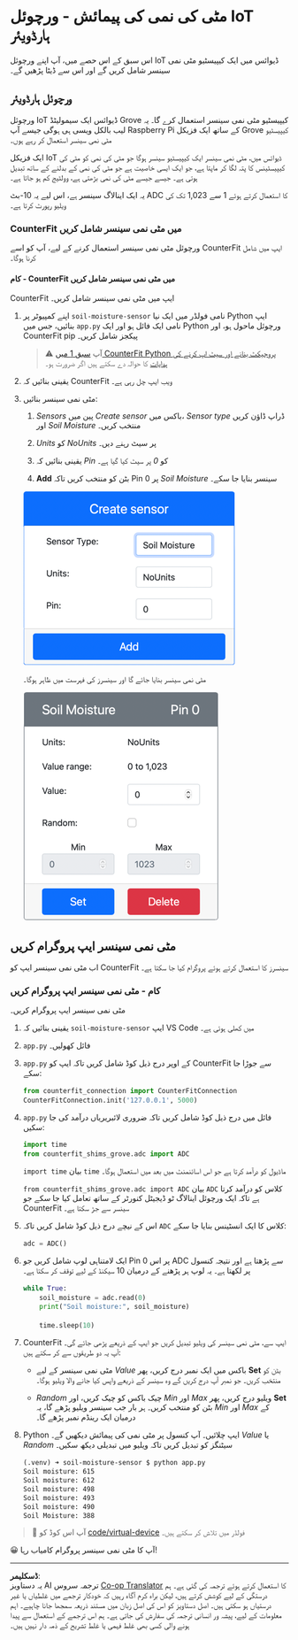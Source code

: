 <!--
CO_OP_TRANSLATOR_METADATA:
{
  "original_hash": "2bf65f162bcebd35fbcba5fd245afac4",
  "translation_date": "2025-08-26T22:51:51+00:00",
  "source_file": "2-farm/lessons/2-detect-soil-moisture/virtual-device-soil-moisture.md",
  "language_code": "ur"
}
-->
# مٹی کی نمی کی پیمائش - ورچوئل IoT ہارڈویئر

اس سبق کے اس حصے میں، آپ اپنے ورچوئل IoT ڈیوائس میں ایک کیپیسٹیو مٹی نمی سینسر شامل کریں گے اور اس سے ڈیٹا پڑھیں گے۔

## ورچوئل ہارڈویئر

ورچوئل IoT ڈیوائس ایک سیمولیٹڈ Grove کیپیسٹیو مٹی نمی سینسر استعمال کرے گا۔ یہ لیب بالکل ویسی ہی ہوگی جیسے آپ Raspberry Pi کے ساتھ ایک فزیکل Grove کیپیسٹیو مٹی نمی سینسر استعمال کر رہے ہوں۔

ایک فزیکل IoT ڈیوائس میں، مٹی نمی سینسر ایک کیپیسٹیو سینسر ہوگا جو مٹی کی نمی کو مٹی کی کیپیسٹینس کا پتہ لگا کر ماپتا ہے، جو ایک ایسی خاصیت ہے جو مٹی کی نمی کے بدلنے کے ساتھ تبدیل ہوتی ہے۔ جیسے جیسے مٹی کی نمی بڑھتی ہے، وولٹیج کم ہو جاتا ہے۔

یہ ایک اینالاگ سینسر ہے، اس لیے یہ 10-بٹ ADC کا استعمال کرتے ہوئے 1 سے 1,023 تک کی ویلیو رپورٹ کرتا ہے۔

### CounterFit میں مٹی نمی سینسر شامل کریں

ورچوئل مٹی نمی سینسر استعمال کرنے کے لیے، آپ کو اسے CounterFit ایپ میں شامل کرنا ہوگا۔

#### کام - CounterFit میں مٹی نمی سینسر شامل کریں

CounterFit ایپ میں مٹی نمی سینسر شامل کریں۔

1. اپنے کمپیوٹر پر `soil-moisture-sensor` نامی فولڈر میں ایک نیا Python ایپ بنائیں، جس میں `app.py` نامی ایک فائل ہو اور ایک Python ورچوئل ماحول ہو، اور CounterFit pip پیکجز شامل کریں۔

    > ⚠️ آپ [سبق 1 میں CounterFit Python پروجیکٹ بنانے اور سیٹ اپ کرنے کی ہدایات](../../../1-getting-started/lessons/1-introduction-to-iot/virtual-device.md) کا حوالہ دے سکتے ہیں اگر ضرورت ہو۔

1. یقینی بنائیں کہ CounterFit ویب ایپ چل رہی ہے۔

1. مٹی نمی سینسر بنائیں:

    1. *Sensors* پین میں *Create sensor* باکس میں، *Sensor type* ڈراپ ڈاؤن کریں اور *Soil Moisture* منتخب کریں۔

    1. *Units* کو *NoUnits* پر سیٹ رہنے دیں۔

    1. یقینی بنائیں کہ *Pin* کو *0* پر سیٹ کیا گیا ہے۔

    1. **Add** بٹن کو منتخب کریں تاکہ Pin 0 پر *Soil Moisture* سینسر بنایا جا سکے۔

    ![مٹی نمی سینسر کی سیٹنگز](../../../../../translated_images/counterfit-create-soil-moisture-sensor.35266135a5e0ae68b29a684d7db0d2933a8098b2307d197f7c71577b724603aa.ur.png)

    مٹی نمی سینسر بنایا جائے گا اور سینسرز کی فہرست میں ظاہر ہوگا۔

    ![مٹی نمی سینسر بنایا گیا](../../../../../translated_images/counterfit-soil-moisture-sensor.81742b2de0e9de60a3b3b9a2ff8ecc686d428eb6d71820f27a693be26e5aceee.ur.png)

## مٹی نمی سینسر ایپ پروگرام کریں

اب مٹی نمی سینسر ایپ کو CounterFit سینسرز کا استعمال کرتے ہوئے پروگرام کیا جا سکتا ہے۔

### کام - مٹی نمی سینسر ایپ پروگرام کریں

مٹی نمی سینسر ایپ پروگرام کریں۔

1. یقینی بنائیں کہ `soil-moisture-sensor` ایپ VS Code میں کھلی ہوئی ہے۔

1. `app.py` فائل کھولیں۔

1. `app.py` کے اوپر درج ذیل کوڈ شامل کریں تاکہ ایپ کو CounterFit سے جوڑا جا سکے:

    ```python
    from counterfit_connection import CounterFitConnection
    CounterFitConnection.init('127.0.0.1', 5000)
    ```

1. `app.py` فائل میں درج ذیل کوڈ شامل کریں تاکہ ضروری لائبریریاں درآمد کی جا سکیں:

    ```python
    import time
    from counterfit_shims_grove.adc import ADC
    ```

    `import time` بیان `time` ماڈیول کو درآمد کرتا ہے جو اس اسائنمنٹ میں بعد میں استعمال ہوگا۔

    `from counterfit_shims_grove.adc import ADC` بیان `ADC` کلاس کو درآمد کرتا ہے تاکہ ایک ورچوئل اینالاگ ٹو ڈیجیٹل کنورٹر کے ساتھ تعامل کیا جا سکے جو CounterFit سینسر سے جڑ سکتا ہے۔

1. اس کے نیچے درج ذیل کوڈ شامل کریں تاکہ `ADC` کلاس کا ایک انسٹینس بنایا جا سکے:

    ```python
    adc = ADC()
    ```

1. ایک لامتناہی لوپ شامل کریں جو Pin 0 پر اس ADC سے پڑھتا ہے اور نتیجہ کنسول پر لکھتا ہے۔ یہ لوپ ہر پڑھنے کے درمیان 10 سیکنڈ کے لیے توقف کر سکتا ہے۔

    ```python
    while True:
        soil_moisture = adc.read(0)
        print("Soil moisture:", soil_moisture)
    
        time.sleep(10)
    ```

1. CounterFit ایپ سے، مٹی نمی سینسر کی ویلیو تبدیل کریں جو ایپ کے ذریعے پڑھی جائے گی۔ آپ یہ دو طریقوں سے کر سکتے ہیں:

    * مٹی نمی سینسر کے لیے *Value* باکس میں ایک نمبر درج کریں، پھر **Set** بٹن کو منتخب کریں۔ جو نمبر آپ درج کریں گے وہ سینسر کے ذریعے واپس کیا جانے والا ویلیو ہوگا۔

    * *Random* چیک باکس کو چیک کریں، اور *Min* اور *Max* ویلیو درج کریں، پھر **Set** بٹن کو منتخب کریں۔ ہر بار جب سینسر ویلیو پڑھے گا، یہ *Min* اور *Max* کے درمیان ایک رینڈم نمبر پڑھے گا۔

1. Python ایپ چلائیں۔ آپ کنسول پر مٹی نمی کی پیمائش دیکھیں گے۔ *Value* یا *Random* سیٹنگز کو تبدیل کریں تاکہ ویلیو میں تبدیلی دیکھ سکیں۔

    ```output
    (.venv) ➜ soil-moisture-sensor $ python app.py 
    Soil moisture: 615
    Soil moisture: 612
    Soil moisture: 498
    Soil moisture: 493
    Soil moisture: 490
    Soil Moisture: 388
    ```

> 💁 آپ اس کوڈ کو [code/virtual-device](../../../../../2-farm/lessons/2-detect-soil-moisture/code/virtual-device) فولڈر میں تلاش کر سکتے ہیں۔

😀 آپ کا مٹی نمی سینسر پروگرام کامیاب رہا!

---

**ڈسکلیمر**:  
یہ دستاویز AI ترجمہ سروس [Co-op Translator](https://github.com/Azure/co-op-translator) کا استعمال کرتے ہوئے ترجمہ کی گئی ہے۔ ہم درستگی کے لیے کوشش کرتے ہیں، لیکن براہ کرم آگاہ رہیں کہ خودکار ترجمے میں غلطیاں یا غیر درستیاں ہو سکتی ہیں۔ اصل دستاویز کو اس کی اصل زبان میں مستند ذریعہ سمجھا جانا چاہیے۔ اہم معلومات کے لیے، پیشہ ور انسانی ترجمہ کی سفارش کی جاتی ہے۔ ہم اس ترجمے کے استعمال سے پیدا ہونے والی کسی بھی غلط فہمی یا غلط تشریح کے ذمہ دار نہیں ہیں۔